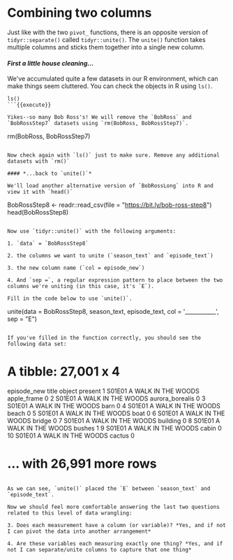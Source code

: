 # Combining two columns 

Just like with the two `pivot_` functions, there is an opposite version of `tidyr::separate()` called `tidyr::unite()`. The `unite()` function takes multiple columns and sticks them together into a single new column. 

#### *First a little house cleaning...*

We've accumulated quite a few datasets in our R environment, which can make things seem cluttered. You can check the objects in R using `ls()`. 

```
ls()
```{{execute}}

Yikes--so many Bob Ross's! We will remove the `BobRoss` and `BobRossStep7` datasets using `rm(BobRoss, BobRossStep7)`.

```
rm(BobRoss, BobRossStep7)
```{{execute}}

Now check again with `ls()` just to make sure. Remove any additional datasets with `rm()`

#### *...back to `unite()`*

We'll load another alternative version of `BobRossLong` into R and view it with `head()` 

```
BobRossStep8 <- readr::read_csv(file = "https://bit.ly/bob-ross-step8")
head(BobRossStep8)
```{{execute}}

Now use `tidyr::unite()` with the following arguments:

1. `data` = `BobRossStep8`

2. the columns we want to unite (`season_text` and `episode_text`) 

3. the new column name (`col = episode_new`) 

4. And `sep =`, a regular expression pattern to place between the two columns we're uniting (in this case, it's `E`). 

Fill in the code below to use `unite()`.

```
unite(data = BobRossStep8, season_text, episode_text, col = '___________', sep = "E")
```{{copy}}

If you've filled in the function correctly, you should see the following data set:

```
# A tibble: 27,001 x 4
   episode_new title               object          present
   <chr>       <chr>               <chr>             <dbl>
 1 S01E01      A WALK IN THE WOODS apple_frame           0
 2 S01E01      A WALK IN THE WOODS aurora_borealis       0
 3 S01E01      A WALK IN THE WOODS barn                  0
 4 S01E01      A WALK IN THE WOODS beach                 0
 5 S01E01      A WALK IN THE WOODS boat                  0
 6 S01E01      A WALK IN THE WOODS bridge                0
 7 S01E01      A WALK IN THE WOODS building              0
 8 S01E01      A WALK IN THE WOODS bushes                1
 9 S01E01      A WALK IN THE WOODS cabin                 0
10 S01E01      A WALK IN THE WOODS cactus                0
# … with 26,991 more rows
```

As we can see, `unite()` placed the `E` between `season_text` and `episode_text`. 

Now we should feel more comfortable answering the last two questions related to this level of data wrangling:

3. Does each measurement have a column (or variable)? *Yes, and if not I can pivot the data into another arrangement* 

4. Are these variables each measuring exactly one thing? *Yes, and if not I can separate/unite columns to capture that one thing* 
